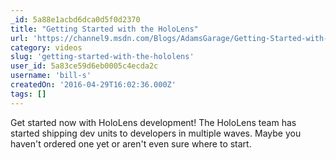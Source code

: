 ```yaml
---
_id: 5a88e1acbd6dca0d5f0d2370
title: "Getting Started with the HoloLens"
url: 'https://channel9.msdn.com/Blogs/AdamsGarage/Getting-Started-with-the-HoloLens'
category: videos
slug: 'getting-started-with-the-hololens'
user_id: 5a83ce59d6eb0005c4ecda2c
username: 'bill-s'
createdOn: '2016-04-29T16:02:36.000Z'
tags: []
---
```


Get started now with HoloLens development! The HoloLens team has started shipping dev units to developers in multiple waves. Maybe you haven't ordered one yet or aren't even sure where to start. 
